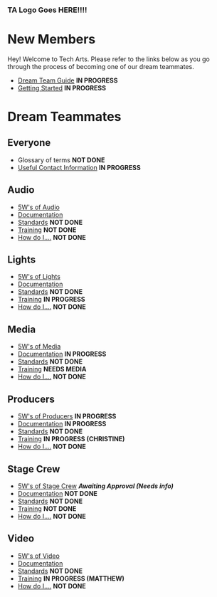 <!-- TITLE: Welcome to Tech Arts -->
<!-- SUBTITLE: Below, you'll find everything you need whether you're joining our team for the first time or already here! -->

### TA Logo Goes HERE!!!!

# New Members
Hey! Welcome to Tech Arts. Please refer to the links below as you go through the process of becoming one of our dream teammates.
* [Dream Team Guide](/new-members/team-guide) **IN PROGRESS**
* [Getting Started](/new-members/get-started) **IN PROGRESS**
# Dream Teammates
## Everyone
* Glossary of terms **NOT DONE**
* [Useful Contact Information](/contact-information) **IN PROGRESS**
## Audio
* [5W's of Audio](/audio/five-ws)
* [Documentation](/audio/documents)
* [Standards](/audio/standards) **NOT DONE**
* [Training](/audio/training) **NOT DONE**
* [How do I....](/audio/how-tos) **NOT DONE**
## Lights
* [5W's of Lights](/lights/five-ws)
* [Documentation](/lights/documents)
* [Standards](/lights/standards) **NOT DONE**
* [Training](/lights/training) **IN PROGRESS**
* [How do I....](/lights/how-tos) **NOT DONE**
## Media
* [5W's of Media](/media/five-ws)
* [Documentation](/media/documents) **IN PROGRESS**
* [Standards](/media/standards) **NOT DONE**
* [Training](/media/training) **NEEDS MEDIA**
* [How do I....](/media/how-tos) **NOT DONE**
## Producers
* [5W's of Producers](/producers/five-ws) **IN PROGRESS**
* [Documentation](/producers/documents) **IN PROGRESS**
* [Standards](/producers/standards) **NOT DONE**
* [Training](/producers/training) **IN PROGRESS (CHRISTINE)**
* [How do I....](/producers/how-tos) **NOT DONE**
## Stage Crew
* [5W's of Stage Crew](/stagehands/five-ws) ***Awaiting Approval (Needs info)***
* [Documentation](/stagehands/documents) **NOT DONE**
* [Standards](/stagehands/standards) **NOT DONE**
* [Training](/stagehands/training) **NOT DONE**
* [How do I....](/stagehands/how-tos) **NOT DONE**
## Video
* [5W's of Video](/video/five-ws)
* [Documentation](/video/documents)
* [Standards](/video/standards) **NOT DONE**
* [Training](/video/training) **IN PROGRESS (MATTHEW)**
* [How do I....](/video/how-tos) **NOT DONE**
